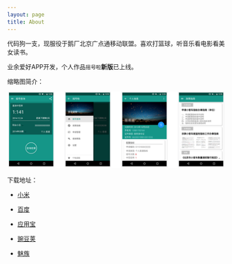 ```yaml
---
layout: page
title: About
---
```


代码狗一支，现服役于鹅厂北京广点通移动联盟。喜欢打篮球，听音乐看电影看美女读书。

业余爱好APP开发，个人作品`摇号啦`**新版**已上线。

缩略图简介：

![摇号啦APP screenshot](/content/images/yaohaola-desc-thumb.png)

下载地址：

* [小米](http://app.mi.com/detail/66810)

* [百度](http://shouji.baidu.com/soft/item?docid=7363116)

* [应用宝](http://android.myapp.com/myapp/detail.htm?apkName=com.nought.yaoleme)

* [豌豆荚](http://www.wandoujia.com/apps/com.nought.yaoleme)

* [魅族](http://app.meizu.com/apps/public/detail?package_name=com.nought.yaoleme)